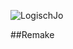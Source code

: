 <img src="https://komarev.com/ghpvc/?username=LogischJo&label=Profile%20views&color=0e75b6&style=flat" alt="LogischJo" /> </p>

##Remake


